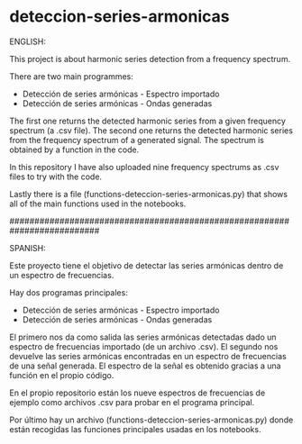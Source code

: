 # deteccion-series-armonicas

ENGLISH:

This project is about harmonic series detection from a frequency spectrum.

There are two main programmes: 
* Detección de series armónicas - Espectro importado
* Detección de series armónicas - Ondas generadas

The first one returns the detected harmonic series from a given frequency spectrum (a .csv file).
The second one returns the detected harmonic series from the frequency spectrum of a generated signal. The spectrum is obtained by a function in the code.

In this repository I have also uploaded nine frequency spectrums as .csv files to try with the code.

Lastly there is a file (functions-deteccion-series-armonicas.py) that shows all of the main functions used in the notebooks.

##########################################################################

SPANISH:

Este proyecto tiene el objetivo de detectar las series armónicas dentro de un espectro de frecuencias.

Hay dos programas principales:
* Detección de series armónicas - Espectro importado
* Detección de series armónicas - Ondas generadas

El primero nos da como salida las series armónicas detectadas dado un espectro de frecuencias importado (de un archivo .csv).
El segundo nos devuelve las series armónicas encontradas en un espectro de frecuencias de una señal generada. El espectro de la señal es obtenido 
gracias a una función en el propio código.

En el propio repositorio están los nueve espectros de frecuencias de ejemplo como archivos .csv para probar en el programa principal.

Por último hay un archivo (functions-deteccion-series-armonicas.py) donde están recogidas las funciones principales usadas en los notebooks.
